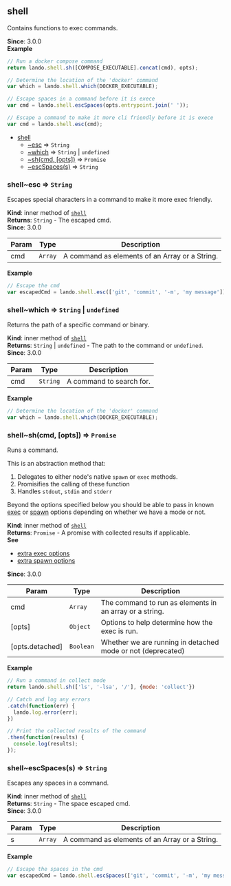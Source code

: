 <a name="module_shell"></a>

## shell
Contains functions to exec commands.

**Since**: 3.0.0  
**Example**  
```js
// Run a docker compose command
return lando.shell.sh([COMPOSE_EXECUTABLE].concat(cmd), opts);

// Determine the location of the 'docker' command
var which = lando.shell.which(DOCKER_EXECUTABLE);

// Escape spaces in a command before it is exece
var cmd = lando.shell.escSpaces(opts.entrypoint.join(' '));

// Escape a command to make it more cli friendly before it is exece
var cmd = lando.shell.esc(cmd);
```

* [shell](#module_shell)
    * [~esc](#module_shell..esc) ⇒ <code>String</code>
    * [~which](#module_shell..which) ⇒ <code>String</code> \| <code>undefined</code>
    * [~sh(cmd, [opts])](#module_shell..sh) ⇒ <code>Promise</code>
    * [~escSpaces(s)](#module_shell..escSpaces) ⇒ <code>String</code>

<a name="module_shell..esc"></a>

### shell~esc ⇒ <code>String</code>
Escapes special characters in a command to make it more exec friendly.

**Kind**: inner method of [<code>shell</code>](#module_shell)  
**Returns**: <code>String</code> - The escaped cmd.  
**Since**: 3.0.0  

| Param | Type | Description |
| --- | --- | --- |
| cmd | <code>Array</code> | A command as elements of an Array or a String. |

**Example**  
```js
// Escape the cmd
var escapedCmd = lando.shell.esc(['git', 'commit', '-m', 'my message']);
```
<a name="module_shell..which"></a>

### shell~which ⇒ <code>String</code> \| <code>undefined</code>
Returns the path of a specific command or binary.

**Kind**: inner method of [<code>shell</code>](#module_shell)  
**Returns**: <code>String</code> \| <code>undefined</code> - The path to the command or `undefined`.  
**Since**: 3.0.0  

| Param | Type | Description |
| --- | --- | --- |
| cmd | <code>String</code> | A command to search for. |

**Example**  
```js
// Determine the location of the 'docker' command
var which = lando.shell.which(DOCKER_EXECUTABLE);
```
<a name="module_shell..sh"></a>

### shell~sh(cmd, [opts]) ⇒ <code>Promise</code>
Runs a command.

This is an abstraction method that:

 1. Delegates to either node's native `spawn` or `exec` methods.
 2. Promisifies the calling of these function
 3. Handles `stdout`, `stdin` and `stderr`

Beyond the options specified below you should be able to pass in known [exec](https://nodejs.org/api/child_process.html#child_process_child_process_exec_command_options_callback)
or [spawn](https://nodejs.org/api/child_process.html#child_process_child_process_spawn_command_args_options) options depending on whether we have a mode or not.

**Kind**: inner method of [<code>shell</code>](#module_shell)  
**Returns**: <code>Promise</code> - A promise with collected results if applicable.  
**See**

- [extra exec options](https://nodejs.org/api/child_process.html#child_process_child_process_exec_command_options_callback)
- [extra spawn options](https://nodejs.org/api/child_process.html#child_process_child_process_spawn_command_args_options)

**Since**: 3.0.0  

| Param | Type | Description |
| --- | --- | --- |
| cmd | <code>Array</code> | The command to run as elements in an array or a string. |
| [opts] | <code>Object</code> | Options to help determine how the exec is run. |
| [opts.detached] | <code>Boolean</code> | Whether we are running in detached mode or not (deprecated) |

**Example**  
```js
// Run a command in collect mode
return lando.shell.sh(['ls', '-lsa', '/'], {mode: 'collect'})

// Catch and log any errors
.catch(function(err) {
  lando.log.error(err);
})

// Print the collected results of the command
.then(function(results) {
  console.log(results);
});
```
<a name="module_shell..escSpaces"></a>

### shell~escSpaces(s) ⇒ <code>String</code>
Escapes any spaces in a command.

**Kind**: inner method of [<code>shell</code>](#module_shell)  
**Returns**: <code>String</code> - The space escaped cmd.  
**Since**: 3.0.0  

| Param | Type | Description |
| --- | --- | --- |
| s | <code>Array</code> | A command as elements of an Array or a String. |

**Example**  
```js
// Escape the spaces in the cmd
var escapedCmd = lando.shell.escSpaces(['git', 'commit', '-m', 'my message']);
```
